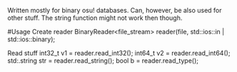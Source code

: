 Written mostly for binary osu! databases. Can, however, be also used for other stuff. The string function might not work then though.


#Usage
Create reader
    BinaryReader<file_stream> reader(file, std::ios::in | std::ios::binary);
    
Read stuff
    int32_t v1 = reader.read_int32();
    int64_t v2 = reader.read_int64();
    std:.string str = reader.read_string();
    bool b = reader.read_type<bool>();
    

